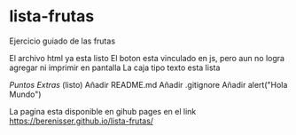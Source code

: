 # lista-frutas
Ejercicio guiado de las frutas

El archivo html ya esta listo
El boton esta vinculado en js, pero aun no logra agregar ni imprimir en pantalla
La caja tipo texto esta lista

*Puntos Extras* (listo)
Añadir README.md
Añadir .gitignore
Añadir alert("Hola Mundo")

La pagina esta disponible en gihub pages en el link https://berenisser.github.io/lista-frutas/ 